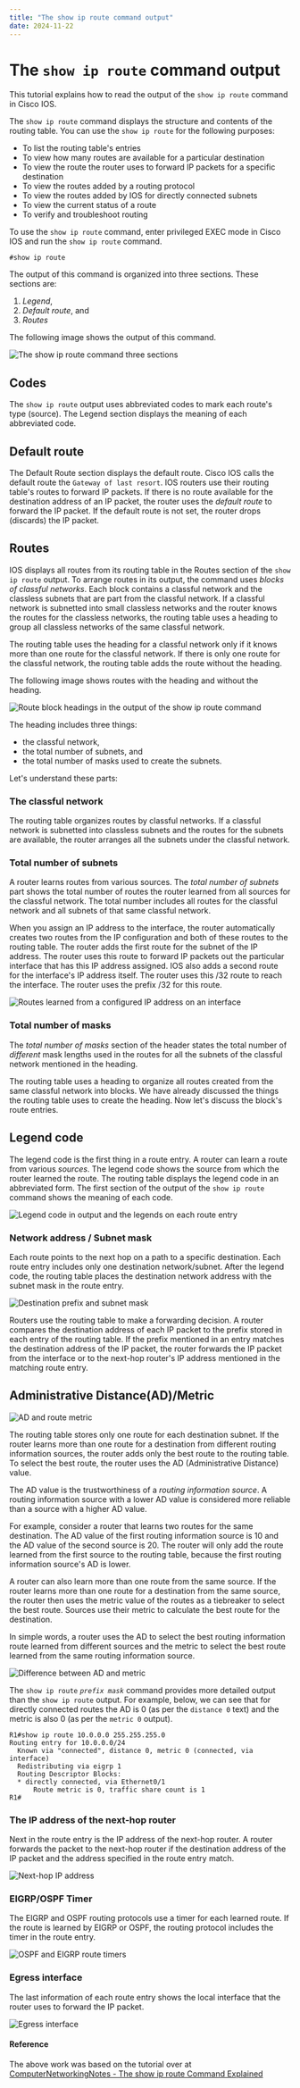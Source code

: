 ```yaml
---
title: "The show ip route command output"
date: 2024-11-22
---
```

# The `show ip route` command output

This tutorial explains how to read the output of the `show ip route` command in Cisco IOS.

The `show ip route` command displays the structure and contents of the routing table. You can use the `show ip route` for the following purposes:

* To list the routing table's entries
* To view how many routes are available for a particular destination
* To view the route the router uses to forward IP packets for a specific destination
* To view the routes added by a routing protocol
* To view the routes added by IOS for directly connected subnets
* To view the current status of a route
* To verify and troubleshoot routing

To use the `show ip route` command, enter privileged EXEC mode in Cisco IOS and run the `show ip route` command.

````````
#show ip route
````````

The output of this command is organized into three sections. These sections are:

1. _Legend_, 
2. _Default route_, and 
3. _Routes_

The following image shows the output of this command.

![The `show ip route` command three sections](/networks101/assets/img/posts/1.show.ip.route.sections.svg)

## Codes

The `show ip route` output uses abbreviated codes to mark each route's type (source). The Legend section displays the meaning of each abbreviated code.

## Default route

The Default Route section displays the default route. Cisco IOS calls the default route the `Gateway of last resort`. IOS routers use their routing table's routes to forward IP packets. If there is no route available for the destination address of an IP packet, the router uses the _default route_ to forward the IP packet. If the default route is not set, the router drops (discards) the IP packet.

## Routes

IOS displays all routes from its routing table in the Routes section of the `show ip route` output. To arrange routes in its output, the command uses _blocks of classful networks_. Each block contains a classful network and the classless subnets that are part from the classful network. If a classful network is subnetted into small classless networks and the router knows the routes for the classless networks, the routing table uses a heading to group all classless networks of the same classful network.

The routing table uses the heading for a classful network only if it knows more than one route for the classful network. If there is only one route for the classful network, the routing table adds the route without the heading.

The following image shows routes with the heading and without the heading.

![Route block headings in the output of the `show ip route` command](/networks101/assets/img/posts/2.show.ip.route.route.blocks.svg)

The heading includes three things: 

* the classful network, 
* the total number of subnets, and 
* the total number of masks used to create the subnets.

Let's understand these parts:

### The classful network

The routing table organizes routes by classful networks. If a classful network is subnetted into classless subnets and the routes for the subnets are available, the router arranges all the subnets under the classful network.

### Total number of subnets

A router learns routes from various sources. The _total number of subnets_ part shows the total number of routes the router learned from all sources for the classful network. The total number includes all routes for the classful network and all subnets of that same classful network.

When you assign an IP address to the interface, the router automatically creates two routes from the IP configuration and both of these routes to the routing table. The router adds the first route for the subnet of the IP address. The router uses this route to forward IP packets out the particular interface that has this IP address assigned. IOS also adds a second route for the interface's IP address itself. The router uses this /32 route to reach the interface. The router uses the prefix /32 for this route.

![Routes learned from a configured IP address on an interface](/networks101/assets/img/posts/3.show.ip.route.local.config.addresses.svg)

### Total number of masks

The _total number of masks_ section of the header states the total number of _different_ mask lengths used in the routes for all the subnets of the classful network mentioned in the heading.

The routing table uses a heading to organize all routes created from the same classful network into blocks. We have already discussed the things the routing table uses to create the heading. Now let's discuss the block's route entries.

## Legend code

The legend code is the first thing in a route entry. A router can learn a route from various _sources_. The legend code shows the source from which the router learned the route. The routing table displays the legend code in an abbreviated form. The first section of the output of the `show ip route` command shows the meaning of each code.

![Legend code in output and the legends on each route entry](/networks101/assets/img/posts/4.show.ip.route.legend.codes.svg)

### Network address / Subnet mask

Each route points to the next hop on a path to a specific destination. Each route entry includes only one destination network/subnet. After the legend code, the routing table places the destination network address with the subnet mask in the route entry.

![Destination prefix and subnet mask](/networks101/assets/img/posts/5.show.ip.route.masks.svg)

Routers use the routing table to make a forwarding decision. A router compares the destination address of each IP packet to the prefix stored in each entry of the routing table. If the prefix mentioned in an entry matches the destination address of the IP packet, the router forwards the IP packet from the interface or to the next-hop router's IP address mentioned in the matching route entry.

## Administrative Distance(AD)/Metric

![AD and route metric](/networks101/assets/img/posts/6.AD.metric.route.selection.svg)

The routing table stores only one route for each destination subnet. If the router learns more than one route for a destination from different routing information sources, the router adds only the best route to the routing table. To select the best route, the router uses the AD (Administrative Distance) value.

The AD value is the trustworthiness of a _routing information source_. A routing information source with a lower AD value is considered more reliable than a source with a higher AD value.

For example, consider a router that learns two routes for the same destination. The AD value of the first routing information source is 10 and the AD value of the second source is 20. The router will only add the route learned from the first source to the routing table, because the first routing information source's AD is lower.

A router can also learn more than one route from the same source. If the router learns more than one route for a destination from the same source, the router then uses the metric value of the routes as a tiebreaker to select the best route. Sources use their metric to calculate the best route for the destination.

In simple words, a router uses the AD to select the best routing information route learned from different sources and the metric to select the best route learned from the same routing information source.

![Difference between AD and metric](./index/7.show.ip.route.AD.and.metric.svg)

The `show ip route` _`prefix mask`_ command provides more detailed output than the `show ip route` output. For example, below, we can see that  for directly connected routes the AD is 0 (as per the `distance 0` text) and the metric is also 0 (as per the `metric 0` output).

````````
R1#show ip route 10.0.0.0 255.255.255.0
Routing entry for 10.0.0.0/24
  Known via "connected", distance 0, metric 0 (connected, via interface)
  Redistributing via eigrp 1
  Routing Descriptor Blocks:
  * directly connected, via Ethernet0/1
      Route metric is 0, traffic share count is 1
R1#
````````

### The IP address of the next-hop router

Next in the route entry is the IP address of the next-hop router. A router forwards the packet to the next-hop router if the destination address of the IP packet and the address specified in the route entry match.

![Next-hop IP address](/networks101/assets/img/posts/8.show.ip.route.next.hop.IP.addr.svg)

### EIGRP/OSPF Timer

The EIGRP and OSPF routing protocols use a timer for each learned route. If the route is learned by EIGRP or OSPF, the routing protocol includes the timer in the route entry.

![OSPF and EIGRP route timers](/networks101/assets/img/posts/9.show.ip.route.protocol.timers.svg)

### Egress interface

The last information of each route entry shows the local interface that the router uses to forward the IP packet.

![Egress interface](/networks101/assets/img/posts/10.show.ip.route.egress.interface.svg)

#### Reference

The above work was based on the tutorial over at [ComputerNetworkingNotes - The show ip route Command Explained](https://www.computernetworkingnotes.com/ccna-study-guide/the-show-ip-route-command-explained.html)
